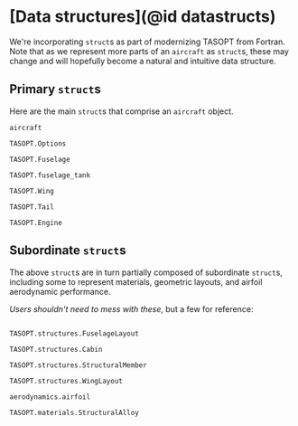 # [Data structures](@id datastructs)
We're incorporating `struct`s as part of modernizing TASOPT from Fortran. Note that as we represent more parts of an `aircraft` as `struct`s, these may change and will hopefully become a natural and intuitive data structure. 

## Primary `struct`s

Here are the main `struct`s that comprise an `aircraft` object.

```@docs
aircraft

TASOPT.Options

TASOPT.Fuselage

TASOPT.fuselage_tank

TASOPT.Wing

TASOPT.Tail

TASOPT.Engine

```

## Subordinate `struct`s

The above `struct`s are in turn partially composed of subordinate `struct`s, including some to represent materials, geometric layouts, and airfoil aerodynamic performance. 

*Users shouldn't need to mess with these*, but a few for reference:

```@docs

TASOPT.structures.FuselageLayout

TASOPT.structures.Cabin

TASOPT.structures.StructuralMember

TASOPT.structures.WingLayout

aerodynamics.airfoil

TASOPT.materials.StructuralAlloy

```
